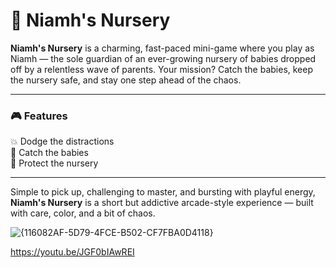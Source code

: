 # 🌼 Niamh's Nursery

**Niamh's Nursery** is a charming, fast-paced mini-game where you play as Niamh — the sole guardian of an ever-growing nursery of babies dropped off by a relentless wave of parents. Your mission? Catch the babies, keep the nursery safe, and stay one step ahead of the chaos.

---

### 🎮 Features

💥 Dodge the distractions  
🍼 Catch the babies  
💖 Protect the nursery

---

Simple to pick up, challenging to master, and bursting with playful energy, **Niamh's Nursery** is a short but addictive arcade-style experience — built with care, color, and a bit of chaos.


![{116082AF-5D79-4FCE-B502-CF7FBA0D4118}](https://github.com/user-attachments/assets/498089a8-eef9-4319-83f8-441abe5f727e)


https://youtu.be/JGF0bIAwREI
